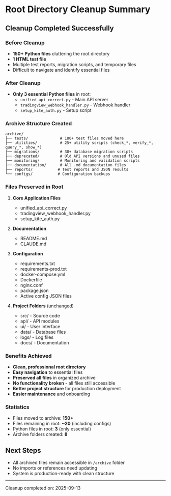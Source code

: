 # Root Directory Cleanup Summary

## Cleanup Completed Successfully

### Before Cleanup
- **150+ Python files** cluttering the root directory
- **1 HTML test file**
- Multiple test reports, migration scripts, and temporary files
- Difficult to navigate and identify essential files

### After Cleanup
- **Only 3 essential Python files** in root:
  - `unified_api_correct.py` - Main API server
  - `tradingview_webhook_handler.py` - Webhook handler
  - `setup_kite_auth.py` - Setup script

### Archive Structure Created
```
archive/
├── tests/              # 100+ test files moved here
├── utilities/          # 25+ utility scripts (check_*, verify_*, query_*, show_*)
├── migrations/         # 30+ database migration scripts
├── deprecated/         # Old API versions and unused files
├── monitoring/         # Monitoring and validation scripts
├── documentation/      # All .md documentation files
├── reports/           # Test reports and JSON results
└── configs/           # Configuration backups
```

### Files Preserved in Root
1. **Core Application Files**
   - unified_api_correct.py
   - tradingview_webhook_handler.py
   - setup_kite_auth.py

2. **Documentation**
   - README.md
   - CLAUDE.md

3. **Configuration**
   - requirements.txt
   - requirements-prod.txt
   - docker-compose.yml
   - Dockerfile
   - nginx.conf
   - package.json
   - Active config JSON files

4. **Project Folders** (unchanged)
   - src/ - Source code
   - api/ - API modules
   - ui/ - User interface
   - data/ - Database files
   - logs/ - Log files
   - docs/ - Documentation

### Benefits Achieved
- **Clean, professional root directory**
- **Easy navigation** to essential files
- **Preserved all files** in organized archive
- **No functionality broken** - all files still accessible
- **Better project structure** for production deployment
- **Easier maintenance** and onboarding

### Statistics
- Files moved to archive: **150+**
- Files remaining in root: **~20** (including configs)
- Python files in root: **3** (only essential)
- Archive folders created: **8**

## Next Steps
- All archived files remain accessible in `/archive` folder
- No imports or references need updating
- System is production-ready with clean structure

---
Cleanup completed on: 2025-09-13